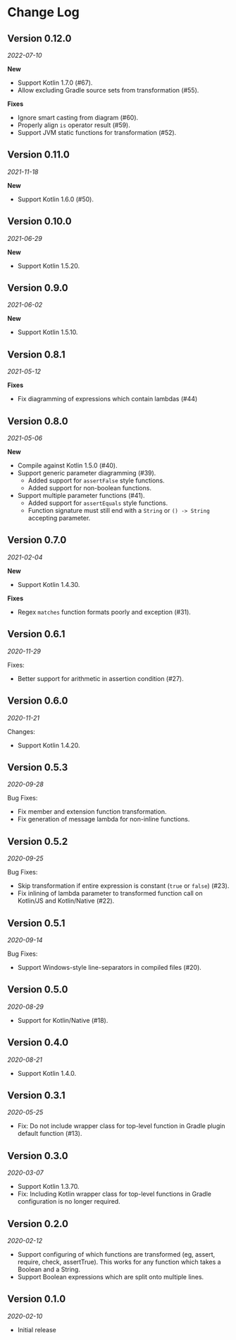 Change Log
==========

## Version 0.12.0

_2022-07-10_

**New**
* Support Kotlin 1.7.0 (#67).
* Allow excluding Gradle source sets from transformation (#55).

**Fixes**
* Ignore smart casting from diagram (#60).
* Properly align `is` operator result (#59).
* Support JVM static functions for transformation (#52).

## Version 0.11.0

_2021-11-18_

**New**
* Support Kotlin 1.6.0 (#50).

## Version 0.10.0

_2021-06-29_

**New**
* Support Kotlin 1.5.20.

## Version 0.9.0

_2021-06-02_

**New**
* Support Kotlin 1.5.10.

## Version 0.8.1

_2021-05-12_

**Fixes**
* Fix diagramming of expressions which contain lambdas (#44)

## Version 0.8.0

_2021-05-06_

**New**
* Compile against Kotlin 1.5.0 (#40).
* Support generic parameter diagramming (#39).
  * Added support for `assertFalse` style functions.
  * Added support for non-boolean functions.
* Support multiple parameter functions (#41).
  * Added support for `assertEquals` style functions.
  * Function signature must still end with a `String` or `() -> String` accepting parameter.

## Version 0.7.0

_2021-02-04_

**New**
* Support Kotlin 1.4.30.

**Fixes**
* Regex `matches` function formats poorly and exception (#31).

## Version 0.6.1

_2020-11-29_

Fixes:
 * Better support for arithmetic in assertion condition (#27).

## Version 0.6.0

_2020-11-21_

Changes:
 * Support Kotlin 1.4.20.

## Version 0.5.3

_2020-09-28_

Bug Fixes:
 * Fix member and extension function transformation.
 * Fix generation of message lambda for non-inline functions.

## Version 0.5.2

_2020-09-25_

Bug Fixes:
 * Skip transformation if entire expression is constant (`true` or `false`)
   (#23).
 * Fix inlining of lambda parameter to transformed function call on Kotlin/JS
   and Kotlin/Native (#22).

## Version 0.5.1

_2020-09-14_

Bug Fixes:
 * Support Windows-style line-separators in compiled files (#20).

## Version 0.5.0

_2020-08-29_

 * Support for Kotlin/Native (#18).

## Version 0.4.0

_2020-08-21_

 * Support Kotlin 1.4.0.
 
## Version 0.3.1

_2020-05-25_

 * Fix: Do not include wrapper class for top-level function in Gradle plugin
   default function (#13).

## Version 0.3.0

_2020-03-07_

 * Support Kotlin 1.3.70.
 * Fix: Including Kotlin wrapper class for top-level functions in Gradle
   configuration is no longer required.

## Version 0.2.0

_2020-02-12_

 * Support configuring of which functions are transformed (eg, assert, require,
   check, assertTrue). This works for any function which takes a Boolean and a
   String. 
 * Support Boolean expressions which are split onto multiple lines.

## Version 0.1.0

_2020-02-10_

 * Initial release
